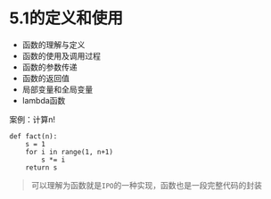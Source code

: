 # 5.1的定义和使用
- 函数的理解与定义
- 函数的使用及调用过程
- 函数的参数传递
- 函数的返回值
- 局部变量和全局变量
- lambda函数

案例：计算n!

```
def fact(n):
	s = 1
	for i in range(1, n+1)
		s *= i
	return s
```

> 可以理解为函数就是`IPO`的一种实现，函数也是一段完整代码的封装